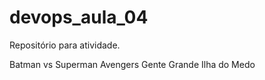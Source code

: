 # devops_aula_04
Repositório para atividade.

Batman vs Superman
Avengers
Gente Grande
Ilha do Medo
